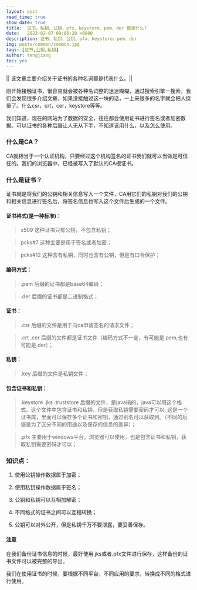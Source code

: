 ```yaml
---
layout: post
read_time: true
show_date: true
title:  证书、私钥、公钥、pfx、keystore、pem、der 都是什么?
date:   2022-02-07 09:06:20 +0800
description: 证书、私钥、公钥、pfx、keystore、pem、der
img: posts/common/common.jpg
tags: [证书,公钥,私钥]
author: tengjiang
toc: yes
---
```


|| 该文章主要介绍关于证书的各种名词都是代表什么。||

<!-- more -->

刚开始接触证书，很容易就会被各种名词整的迷迷糊糊，通过搜索引擎一搜索，我们会发现很多介绍文章，如果没接触过这一块的话，一上来很多的名字就会把人绕晕了。什么csr，crt，cer，keystore等等。

我们知道，现在的网站为了数据的安全，往往都会使用证书进行签名或者加密数据。可以证书的各种后缀让人无从下手，不知道该用什么，以及怎么使用。

### 什么是CA？

CA就相当于一个认证机构，只要经过这个机构签名的证书我们就可以当做是可信任的。我们的浏览器中，已经被写入了默认的CA根证书。

### 什么是证书？

证书就是将我们的公钥和相关信息写入一个文件，CA用它们的私钥对我们的公钥和相关信息进行签名后，将签名信息也写入这个文件后生成的一个文件。

#### 证书格式(是一种标准)：
> x509            这种证书只有公钥，不包含私钥；

> pcks#7       这种主要是用于签名或者加密；

> pcks#12     这种含有私钥，同时也含有公钥，但是有口令保护；

#### 编码方式：
> .pem 后缀的证书都是base64编码；

> .der   后缀的证书都是二进制格式；

#### 证书：
> .csr              后缀的文件是用于向ca申请签名的请求文件；

> .crt    .cer     后缀的文件都是证书文件（编码方式不一定，有可能是.pem,也有可能是.der）；

#### 私钥：
> .key   后缀的文件是私钥文件；

#### 包含证书和私钥：
> .keystore  .jks   .truststore 后缀的文件，是java搞的，java可以用这个格式。这个文件中包含证书和私钥，但是获取私钥需要密码才可以, 这是一个证书库，里面可以保存多个证书和密钥，通过别名可以获取到。（不同的后缀是为了区分不同的用途以及保存的信息的差异）；

> .pfx 主要用于windows平台，浏览器可以使用，也是包含证书和私钥，获取私钥需要密码才可以；

### 知识点：

1. 使用公钥操作数据属于加密；

2. 使用私钥操作数据属于签名；

3. 公钥和私钥可以互相加解密；

4. 不同格式的证书之间可以互相转换；

5. 公钥可以对外公开，但是私钥千万不要泄露，要妥善保存。

#### 注意

在我们备份证书信息的时候，最好使用.jks或者.pfx文件进行保存，这样备份的证书文件可以被完整的导出。

我们在使用证书的时候，要根据不同平台，不同应用的要求，转换成不同的格式进行使用。